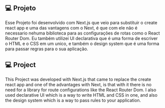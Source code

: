 ## 💻 Projeto
Esse Projeto foi desenvolvido com Next.js que veio para substituir o create react app e uma das vantagens com o Next, é que com ele não é necessario nehuma biblioteca para as configurações de rotas como o React Router Dom.
Eu também utilizei UI declarativa que é uma forma de escriver o HTML e o CSS em um unico, e também o design system que é uma forma para passar regras para o sua aplicação.



## 💻 Project
This Project was developed with Next.js that came to replace the create react app and one of the advantages with Next, is that with it there is no need for a library for route configurations like the React Router Dom.
I also used declarative UI which is a way to write HTML and CSS in one, and also the design system which is a way to pass rules to your application.
